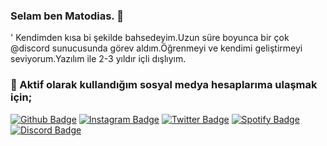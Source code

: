 ### Selam ben Matodias. 👋

' Kendimden kısa bi şekilde bahsedeyim.Uzun süre boyunca bir çok @discord sunucusunda görev aldım.Öğrenmeyi ve kendimi geliştirmeyi seviyorum.Yazılım ile 2-3 yıldır içli dışlıyım.

### 💸 Aktif olarak kullandığım sosyal medya hesaplarıma ulaşmak için;

[![Github Badge](https://img.shields.io/badge/-Github-000?style=quare&labelColor=000&logo=Github&logoColor=white&link=link)](github.com/matodias)  [![Instagram Badge](https://img.shields.io/badge/-Instagram-C13584?style=flat-quare&labelColor=C13584&logo=instagram&logoColor=white&link=link)](https://www.instagram.com/matodiass/) [![Twitter Badge](https://img.shields.io/badge/-Twitter-30d5c8?style=flat-quare&labelColor=30d5c8&logo=twitter&logoColor=white&link)](https://twitter.com/matodias7) [![Spotify Badge](https://img.shields.io/badge/-Spotify-66ff00?style=flat-quare&labelColor=66ff00&logo=spotify&logoColor=white&link)](https://open.spotify.com/user/qtot3gx8ld5ftj06318k9wfjr) [![Discord Badge](https://img.shields.io/badge/-Discord-000000?style=flat-quare&labelColor=000000&logo=discord&logoColor=white&link)](https://discord.com/users/852790896394895410) 













